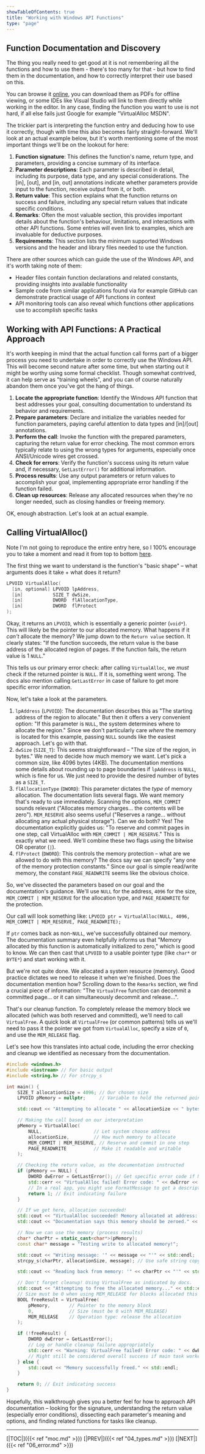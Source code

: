 ```yaml
---
showTableOfContents: true
title: "Working with Windows API Functions"
type: "page"
---
```

## Function Documentation and Discovery

The thing you really need to get good at it is not remembering all the functions and how to use them - there's too many for that - but how to find them in the documentation, and how to correctly interpret their use based on this.

You can browse it [online](https://learn.microsoft.com/en-us/windows/apps/api-reference/), you can download them as PDFs
for offline viewing, or some IDEs like Visual Studio will link to them directly while working in the editor. In any case,
finding the function you want to use is not hard, if all else fails just Google for example "VirtualAlloc MSDN".


The trickier part is interpreting the function entry and deducing how to use it correctly, though with time this also becomes fairly straight-forward. We'll look at an actual example below, but it's worth mentioning some of the most important things we'll be on the lookout for here:


1. **Function signature**: This defines the function's name, return type, and parameters, providing a concise summary of its interface.
2. **Parameter descriptions**: Each parameter is described in detail, including its purpose, data type, and any special considerations. The [in], [out], and [in, out] annotations indicate whether parameters provide input to the function, receive output from it, or both.
3. **Return value**: This section explains what the function returns on success and failure, including any special return values that indicate specific conditions.
4. **Remarks**: Often the most valuable section, this provides important details about the function's behaviour, limitations, and interactions with other API functions. Some entries will even link to examples, which are invaluable for deductive purposes.
5. **Requirements**: This section lists the minimum supported Windows versions and the header and library files needed to use the function.


There are other sources which can guide the use of the Windows API, and it's worth taking note of them:
- Header files contain function declarations and related constants, providing insights into available functionality
- Sample code from similar applications found via for example GitHub can demonstrate practical usage of API functions in context
- API monitoring tools can also reveal which functions other applications use to accomplish specific tasks


## Working with API Functions: A Practical Approach

It's worth keeping in mind that the actual function call forms part of a bigger process you need to undertake in order to correctly use the Windows API. This will become second nature after some time, but when starting out it might be worthy using some formal checklist. Though somewhat contrived, it can help serve as "training wheels", and you can of course naturally abandon them once you've got the hang of things.


1. **Locate the appropriate function**: Identify the Windows API function that best addresses your goal, consulting documentation to understand its behavior and requirements.
2. **Prepare parameters**: Declare and initialize the variables needed for function parameters, paying careful attention to data types and [in]/[out] annotations.
3. **Perform the call**: Invoke the function with the prepared parameters, capturing the return value for error checking. The most common errors typically relate to using the wrong types for arguments, especially once ANSI/Unicode wires get crossed.
4. **Check for errors**: Verify the function's success using its return value and, if necessary, `GetLastError()` for additional information.
5. **Process results**: Use any output parameters or return values to accomplish your goal, implementing appropriate error handling if the function failed.
6. **Clean up resources**: Release any allocated resources when they're no longer needed, such as closing handles or freeing memory.


OK, enough abstraction. Let's look at an actual example.



## Calling VirtualAlloc()

Note I'm not going to reproduce the entire entry here, so I 100% encourage you to take a moment and read it from
top to bottom [here](https://learn.microsoft.com/en-us/windows/win32/api/memoryapi/nf-memoryapi-virtualalloc). 


The first thing we want to understand is the function's "basic shape" – what arguments does it take + what does it return?

```cpp
LPVOID VirtualAlloc(
  [in, optional] LPVOID lpAddress,
  [in]           SIZE_T dwSize,
  [in]           DWORD  flAllocationType,
  [in]           DWORD  flProtect
);
```

Okay, it returns an `LPVOID`, which is essentially a generic pointer (`void*`). This will likely be the pointer to our allocated memory. What happens if it _can't_ allocate the memory? We jump down to the `Return value` section. It clearly states: "If the function succeeds, the return value is the base address of the allocated region of pages. If the function fails, the return value is 1 `NULL`."

This tells us our primary error check: after calling `VirtualAlloc`, we _must_ check if the returned pointer is `NULL`. If it is, something went wrong. The docs also mention calling `GetLastError` in case of failure to get more specific error information.

Now, let's take a look at the parameters.

1. `lpAddress` (`LPVOID`): The documentation describes this as "The starting address of the region to allocate." But then it offers a very convenient option: "If this parameter is `NULL`, the system determines where to allocate the region." Since we don't particularly care _where_ the memory is located for this example, passing `NULL` sounds like the easiest approach. Let's go with that.
2. `dwSize` (`SIZE_T`): This seems straightforward – "The size of the region, in bytes." We need to decide how much memory we want. Let's pick a common size, like 4096 bytes (4KB). The documentation mentions some details about rounding up to page boundaries if `lpAddress` is `NULL`, which is fine for us. We just need to provide the desired number of bytes as a `SIZE_T`.
3. `flAllocationType` (`DWORD`): This parameter dictates the _type_ of memory allocation. The documentation lists several flags. We want memory that's ready to use immediately. Scanning the options, `MEM_COMMIT` sounds relevant ("Allocates memory charges... the contents will be zero"). `MEM_RESERVE` also seems useful ("Reserves a range... without allocating any actual physical storage"). Can we do both? Yes! The documentation explicitly guides us: "To reserve and commit pages in one step, call VirtualAlloc with `MEM_COMMIT | MEM_RESERVE`." This is exactly what we need. We'll combine these two flags using the bitwise OR operator (`|`).
4. `flProtect` (`DWORD`): This controls the memory protection – what are we allowed to do with this memory? The docs say we can specify "any one of the memory protection constants." Since our goal is simple read/write memory, the constant `PAGE_READWRITE` seems like the obvious choice.

So, we've dissected the parameters based on our goal and the documentation's guidance. We'll use `NULL` for the address, `4096` for the size, `MEM_COMMIT | MEM_RESERVE` for the allocation type, and `PAGE_READWRITE` for the protection.

Our call will look something like: `LPVOID ptr = VirtualAlloc(NULL, 4096, MEM_COMMIT | MEM_RESERVE, PAGE_READWRITE);`

If `ptr` comes back as non-`NULL`, we've successfully obtained our memory. The documentation summary even helpfully informs us that "Memory allocated by this function is automatically initialized to zero," which is good to know. We can then cast that `LPVOID` to a usable pointer type (like `char*` or `BYTE*`) and start working with it.

But we're not quite done. We allocated a system resource (memory). Good practice dictates we need to release it when we're finished. Does the documentation mention how? Scrolling down to the `Remarks` section, we find a crucial piece of information: "The `VirtualFree` function can decommit a committed page... or it can simultaneously decommit and release...".

That's our cleanup function. To completely release the memory block we allocated (which was both reserved and committed), we'll need to call `VirtualFree`. A quick look at `VirtualFree` (or common patterns) tells us we'll need to pass it the pointer we got from `VirtualAlloc`, specify a size of `0`, and use the `MEM_RELEASE` flag.

Let's see how this translates into actual code, including the error checking and cleanup we identified as necessary from the documentation.


```cpp
#include <windows.h>
#include <iostream> // For basic output
#include <string.h> // For strcpy_s

int main() {
    SIZE_T allocationSize = 4096; // Our chosen size
    LPVOID pMemory = nullptr;     // Variable to hold the returned pointer

    std::cout << "Attempting to allocate " << allocationSize << " bytes of memory..." << std::endl;

    // Making the call based on our interpretation
    pMemory = VirtualAlloc(
        NULL,                   // Let system choose address
        allocationSize,         // How much memory to allocate
        MEM_COMMIT | MEM_RESERVE, // Reserve and commit in one step
        PAGE_READWRITE          // Make it readable and writable
    );

    // Checking the return value, as the documentation instructed
    if (pMemory == NULL) {
        DWORD dwError = GetLastError(); // Get specific error code if NULL was returned
        std::cerr << "VirtualAlloc failed! Error code: " << dwError << std::endl;
        // In a real app, you might use FormatMessage to get a descriptive string
        return 1; // Exit indicating failure
    }

    // If we get here, allocation succeeded!
    std::cout << "VirtualAlloc succeeded! Memory allocated at address: " << pMemory << std::endl;
    std::cout << "Documentation says this memory should be zeroed." << std::endl;

    // Now we can use the memory (process results)
    char* charPtr = static_cast<char*>(pMemory);
    const char* message = "Testing write to allocated memory!";

    std::cout << "Writing message: '" << message << "'" << std::endl;
    strcpy_s(charPtr, allocationSize, message); // Use safe string copy

    std::cout << "Reading back from memory: '" << charPtr << "'" << std::endl;

    // Don't forget cleanup! Using VirtualFree as indicated by docs.
    std::cout << "Attempting to free the allocated memory..." << std::endl;
    // Size must be 0 when using MEM_RELEASE for blocks allocated this way
    BOOL freeResult = VirtualFree(
        pMemory,       // Pointer to the memory block
        0,             // Size (must be 0 with MEM_RELEASE)
        MEM_RELEASE    // Operation type: release the allocation
    );

    if (!freeResult) {
        DWORD dwError = GetLastError();
        // Log or handle cleanup failure appropriately
        std::cerr << "Warning: VirtualFree failed! Error code: " << dwError << std::endl;
        // Might still be considered overall success if main task worked
    } else {
        std::cout << "Memory successfully freed." << std::endl;
    }

    return 0; // Exit indicating success
}
```

Hopefully, this walkthrough gives you a better feel for how to approach API documentation – looking for the signature, understanding the return value (especially error conditions), dissecting each parameter's meaning and options, and finding related functions for tasks like cleanup.





---
[|TOC|]({{< ref "moc.md" >}})
[|PREV|]({{< ref "04_types.md" >}})
[|NEXT|]({{< ref "06_error.md" >}})